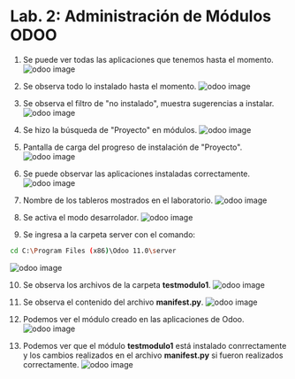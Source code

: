 # Lab. 2: Administración de Módulos ODOO

1. Se puede ver todas las aplicaciones que tenemos hasta el momento.
   ![odoo image](images/1.png)

2. Se observa todo lo instalado hasta el momento.
   ![odoo image](images/2.png)

3. Se observa el filtro de "no instalado", muestra sugerencias a instalar.
   ![odoo image](images/3.png)

4. Se hizo la búsqueda de "Proyecto" en módulos.
   ![odoo image](images/4.png)

5. Pantalla de carga del progreso de instalación de "Proyecto".
   ![odoo image](images/5.png)

6. Se puede observar las aplicaciones instaladas correctamente.
   ![odoo image](images/6.png)

7. Nombre de los tableros mostrados en el laboratorio.
   ![odoo image](images/7.png)

8. Se activa el modo desarrolador.
   ![odoo image](images/8.png)

9. Se ingresa a la carpeta server con el comando:

```bash
cd C:\Program Files (x86)\Odoo 11.0\server
```

![odoo image](images/9.png)

10. Se observa los archivos de la carpeta **testmodulo1**.
    ![odoo image](images/10.png)

11. Se observa el contenido del archivo ****manifest**.py**.
    ![odoo image](images/11.png)

12. Podemos ver el módulo creado en las aplicaciones de Odoo.
    ![odoo image](images/12.png)

13. Podemos ver que el módulo **testmodulo1** está instalado conrrectamente y los cambios realizados en el archivo ****manifest**.py** si fueron realizados correctamente.
    ![odoo image](images/13.png)
